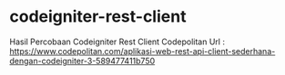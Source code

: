 # codeigniter-rest-client
Hasil Percobaan Codeigniter Rest Client Codepolitan
Url : https://www.codepolitan.com/aplikasi-web-rest-api-client-sederhana-dengan-codeigniter-3-589477411b750
